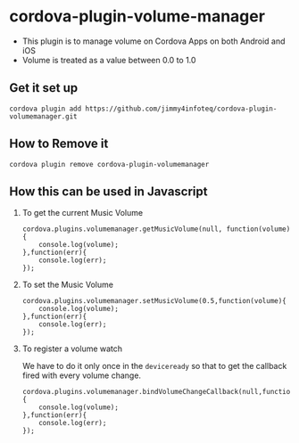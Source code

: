 # cordova-plugin-volume-manager

* This plugin is to manage volume on Cordova Apps on both Android and iOS
* Volume is treated as a value between 0.0 to 1.0

## Get it set up

  
    cordova plugin add https://github.com/jimmy4infoteq/cordova-plugin-volumemanager.git
    

## How to Remove it

    
    cordova plugin remove cordova-plugin-volumemanager
    

## How this can be used in Javascript

1. To get the current Music Volume
    ```
    cordova.plugins.volumemanager.getMusicVolume(null, function(volume){
        console.log(volume);
    },function(err){
        console.log(err);
    });
    ```
2. To set the Music Volume
    ```
    cordova.plugins.volumemanager.setMusicVolume(0.5,function(volume){
        console.log(volume);
    },function(err){
        console.log(err);
    });
    ```
3. To register a volume watch
    
    We have to do it only once in the `deviceready` so that to get the callback fired with every volume change.
    
    ```
    cordova.plugins.volumemanager.bindVolumeChangeCallback(null,function(volume){
        console.log(volume);
    },function(err){
        console.log(err);
    });
    ```

